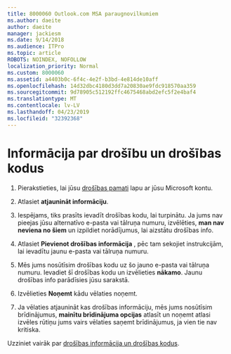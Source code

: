 ```yaml
---
title: 8000060 Outlook.com MSA paraugnovilkumiem
ms.author: daeite
author: daeite
manager: jackiesm
ms.date: 9/14/2018
ms.audience: ITPro
ms.topic: article
ROBOTS: NOINDEX, NOFOLLOW
localization_priority: Normal
ms.custom: 8000060
ms.assetid: a4403b0c-6f4c-4e2f-b3bd-4e814de10aff
ms.openlocfilehash: 14d32dbc4180d3dd7a20830ae9fdc918570aa359
ms.sourcegitcommit: 9d78905c512192ffc4675468abd2efc5f2e4baf4
ms.translationtype: MT
ms.contentlocale: lv-LV
ms.lasthandoff: 04/23/2019
ms.locfileid: "32392368"
---
```

# <a name="security-info-and-security-codes"></a>Informācija par drošību un drošības kodus

1. Pierakstieties, lai jūsu [drošības pamati](https://account.microsoft.com/security) lapu ar jūsu Microsoft kontu. 
    
2. Atlasiet **atjaunināt informāciju**. 
    
3. Iespējams, tiks prasīts ievadīt drošības kodu, lai turpinātu. Ja jums nav pieejas jūsu alternatīvo e-pasta vai tālruņa numuru, izvēlēties, **man nav neviena no šiem** un izpildiet norādījumus, lai aizstātu drošības info. 
    
4. Atlasiet **Pievienot drošības informācija** , pēc tam sekojiet instrukcijām, lai ievadītu jaunu e-pasta vai tālruņa numuru. 
    
5. Mēs jums nosūtīsim drošības kodu uz šo jauno e-pasta vai tālruņa numuru. Ievadiet šī drošības kodu un izvēlieties **nākamo**. Jaunu drošības info parādīsies jūsu sarakstā. 
    
6. Izvēlieties **Noņemt** kādu vēlaties noņemt. 
    
7. Ja vēlaties atjaunināt kas drošības informāciju, mēs jums nosūtīsim brīdinājumus, **mainītu brīdinājuma opcijas** atlasīt un noņemt atlasi izvēles rūtiņu jums vairs vēlaties saņemt brīdinājumus, ja vien tie nav kritiska. 
    
Uzziniet vairāk par [drošības informācija un drošības kodus](https://support.microsoft.com/help/12428/).
  

